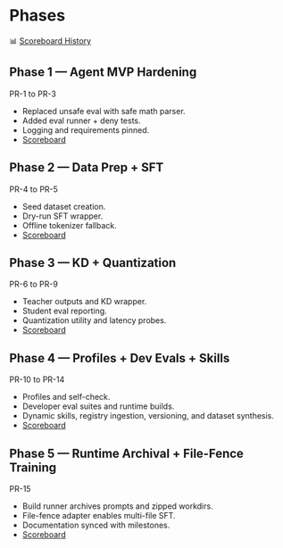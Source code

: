 # Phases

📊 [Scoreboard History](artifacts/scoreboard/history.html)

## Phase 1 — Agent MVP Hardening
PR-1 to PR-3
- Replaced unsafe eval with safe math parser.
- Added eval runner + deny tests.
- Logging and requirements pinned.
- [Scoreboard](artifacts/scoreboard/phase-1.html)

## Phase 2 — Data Prep + SFT
PR-4 to PR-5
- Seed dataset creation.
- Dry-run SFT wrapper.
- Offline tokenizer fallback.
- [Scoreboard](artifacts/scoreboard/phase-2.html)

## Phase 3 — KD + Quantization
PR-6 to PR-9
- Teacher outputs and KD wrapper.
- Student eval reporting.
- Quantization utility and latency probes.
- [Scoreboard](artifacts/scoreboard/phase-3.html)

## Phase 4 — Profiles + Dev Evals + Skills
PR-10 to PR-14
- Profiles and self-check.
- Developer eval suites and runtime builds.
- Dynamic skills, registry ingestion, versioning, and dataset synthesis.
- [Scoreboard](artifacts/scoreboard/phase-4.html)

## Phase 5 — Runtime Archival + File-Fence Training
PR-15
- Build runner archives prompts and zipped workdirs.
- File-fence adapter enables multi-file SFT.
- Documentation synced with milestones.
- [Scoreboard](artifacts/scoreboard/phase-5.html)
